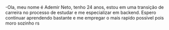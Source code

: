 -Ola, meu nome é Ademir Neto, tenho 24 anos, estou em uma transição de carreira no processo de estudar e me especializar em backend.
Espero continuar aprendendo bastante e me empregar o mais rapido possivel pois moro sozinho rs
